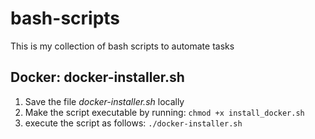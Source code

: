 # bash-scripts
This is my collection of bash scripts to automate tasks

## Docker: docker-installer.sh
1. Save the file *docker-installer.sh* locally
2. Make the script executable by running: 
`chmod +x install_docker.sh`
3. execute the script as follows:
`./docker-installer.sh`

